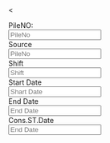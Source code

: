 <<form>
            <div class="col-md-6">
                <div class="row">
                    <label for="fname" class="col-sm-1 col-form-label">PileNO:</label>
                    <div class="col-sm-2">
                        <input type="text" class="form-control" id="fname" placeholder="PileNo">
                    </div>
                    <label for="fname" class="col-sm-1 col-form-label">Source</label>
                    <div class="col-sm-2">
                        <input type="text" class="form-control" id="fname" placeholder="PileNo">
                    </div>
                    <label for="fname" class="col-sm-1 col-form-label">Shift</label>
                    <div class="col-sm-2">
                        <input type="text" class="form-control" id="fname" placeholder="Shift">
                    </div>
                    <label for="fname" class="col-sm-1 col-form-label">Start Date</label>
                    <div class="col-sm-2">
                        <input type="text" class="form-control" id="fname" placeholder="Shart Date">
                    </div>
                    <label for="fname" class="col-sm-1 col-form-label">End Date</label>
                    <div class="col-sm-2">
                        <input type="text" class="form-control" id="fname" placeholder="End Date">
                    </div>
                    <label for="fname" class="col-sm-1 col-form-label">Cons.ST.Date</label>
                    <div class="col-sm-2">
                        <input type="text" class="form-control" id="fname" placeholder="End Date">
                    </div>
                </div>
            </div>                 
        </form>
